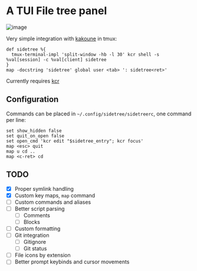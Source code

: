 # A TUI File tree panel
![image](https://user-images.githubusercontent.com/3133596/115800615-4f633880-a3db-11eb-9b08-7509b6c0ec3c.png)


Very simple integration with [kakoune](https://github.com/mawww/kakoune) in tmux:

```
def sidetree %{
  tmux-terminal-impl 'split-window -hb -l 30' kcr shell -s %val[session] -c %val[client] sidetree
}
map -docstring 'sidetree' global user <tab> ': sidetree<ret>'
```

Currently requires [kcr](https://github.com/alexherbo2/kakoune.cr)

## Configuration

Commands can be placed in `~/.config/sidetree/sidetreerc`, one command per line:
```
set show_hidden false
set quit_on_open false
set open_cmd 'kcr edit "$sidetree_entry"; kcr focus'
map <esc> quit
map u cd ..
map <c-ret> cd
```

TODO
----

 - [x] Proper symlink handling
 - [x] Custom key maps, `map` command
 - [ ] Custom commands and aliases
 - [ ] Better script parsing
   - [ ] Comments
   - [ ] Blocks
 - [ ] Custom formatting
 - [ ] Git integration
   - [ ] Gitignore
   - [ ] Git status
 - [ ] File icons by extension
 - [ ] Better prompt keybinds and cursor movements 
